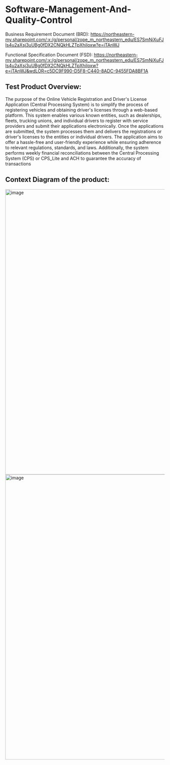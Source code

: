 # Software-Management-And-Quality-Control


Business Requirement Document  (BRD): https://northeastern-my.sharepoint.com/:x:/g/personal/zope_m_northeastern_edu/ES7SmNiXuFJIs4u2aXsj3uUBg0fDX2CNQkHLZTpXhiIoxw?e=iTAnWJ

Functional Specification Document (FSD): https://northeastern-my.sharepoint.com/:x:/g/personal/zope_m_northeastern_edu/ES7SmNiXuFJIs4u2aXsj3uUBg0fDX2CNQkHLZTpXhiIoxw?e=iTAnWJ&wdLOR=c5DC9F990-D5F8-C440-8ADC-9455FDA8BF1A

## Test Product Overview:
The purpose of the Online Vehicle Registration and Driver's License Application (Central Processing System) is to simplify the process of registering vehicles and obtaining driver's licenses through a web-based platform. This system enables various known entities, such as dealerships, fleets, trucking unions, and individual drivers to register with service providers and submit their applications electronically. Once the applications are submitted, the system processes them and delivers the registrations or driver's licenses to the entities or individual drivers. The application aims to offer a hassle-free and user-friendly experience while ensuring adherence to relevant regulations, standards, and laws. Additionally, the system performs weekly financial reconciliations between the Central Processing System (CPS) or CPS_Lite and ACH to guarantee the accuracy of transactions

## Context Diagram of the product:

<img width="900" alt="image" src="https://github.com/HemanthReddy10/Software-Management-And-Quality-Control/assets/99050861/bb0af638-eaa8-4912-8f6b-cb20f6e012ff">

<br/>

<img width="900" alt="image" src="https://github.com/HemanthReddy10/Software-Management-And-Quality-Control/assets/99050861/c2db46fb-fd14-4cf9-90e8-0d319d4d1a33">


